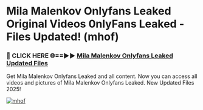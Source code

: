 # Mila Malenkov Onlyfans Leaked Original Videos 0nlyFans Leaked - Files Updated! (mhof)

<h3>🔴 CLICK HERE 🌐==►► <a href="https://tinyurl.com/4seja8ks" rel="nofollow">Mila Malenkov Onlyfans Leaked Updated Files</a></h3>

Get Mila Malenkov Onlyfans Leaked and all content. Now you can access all videos and pictures of Mila Malenkov Onlyfans Leaked. New Updated Files 2025!

[![mhof](https://i.imgur.com/EWjZXRe.gif)](https://tinyurl.com/4seja8ks)
